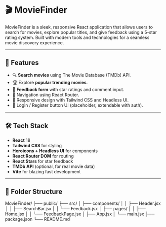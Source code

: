 # 🎬 MovieFinder

MovieFinder is a sleek, responsive React application that allows users to search for movies, explore popular titles, and give feedback using a 5-star rating system. Built with modern tools and technologies for a seamless movie discovery experience.

---

## 🚀 Features

- 🔍 **Search movies** using The Movie Database (TMDb) API.
- 🏆 Explore **popular trending movies**.
- 🌟 **Feedback form** with star ratings and comment input.
- 🧭 Navigation using React Router.
- 📱 Responsive design with Tailwind CSS and Headless UI.
- 👤 Login / Register button UI (placeholder, extendable with auth).

---

## 🛠️ Tech Stack

- **React** 18
- **Tailwind CSS** for styling
- **Heroicons + Headless UI** for components
- **React Router DOM** for routing
- **React Stars** for star feedback
- **TMDb API** (optional, for real movie data)
- **Vite** for blazing fast development

---

## 📂 Folder Structure
MovieFinder/
├── public/
├── src/
│ ├── components/
│ │ ├── Header.jsx
│ │ ├── SearchBar.jsx
│ │ └── Feedback.jsx
│ ├── pages/
│ │ ├── Home.jsx
│ │ └── FeedbackPage.jsx
│ ├── App.jsx
│ └── main.jsx
├── package.json
└── README.md
